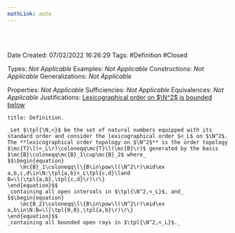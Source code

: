 ```yaml
---
mathLink: auto
---
```


<br />
<br />

Date Created: 07/02/2022 16:26:29
Tags: #Definition #Closed 

Types: _Not Applicable_
Examples: _Not Applicable_
Constructions: _Not Applicable_
Generalizations: _Not Applicable_

Properties: _Not Applicable_
Sufficiencies: _Not Applicable_
Equivalences: _Not Applicable_
Justifications: [Lexicographical order on $\N^2$ is bounded below](Lexicographical%20order%20on%20N2%20is%20bounded%20below.md)

``` ad-Definition
title: Definition.

_Let $\tpl{\N,<}$ be the set of natural numbers equipped with its standard order and consider the lexicographical order $<_L$ on $\N^2$. The **lexicographical order topology on $\N^2$** is the order topology $\mc{T}\l(<_L\r)\coloneqq\mc{T}\l(\mc{B}\r)$ generated by the basis $\mc{B}\coloneqq\mc{B}_1\cup\mc{B}_2$ where_
$$\begin{equation}
    \mc{B}_1\coloneqq\l\{B\in\pow\l(\N^2\r)\mid\ex a,b,c,d\in\N:\tpl{a,b}<_L\tpl{c,d}\land B=\l(\tpl{a,b},\tpl{c,d}\r)\r\}
\end{equation}$$
_containing all open intervals in $\tpl{\N^2,<_L}$, and_
$$\begin{equation}
    \mc{B_2}\coloneqq\l\{B\in\pow\l(\N^2\r)\mid\ex a,b\in\N:B=\l[\tpl{0,0},\tpl{a,b}\r)\r\}
\end{equation}$$
_containing all bounded open rays in $\tpl{\N^2,<_L}$._

```
